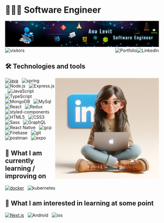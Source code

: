 # 👩🏻‍💻 Software Engineer

<img src="bg.jpeg" /> 
<span>
<img src="https://api.visitorbadge.io/api/VisitorHit?user=anaalamed&repo=github-visitors-badge&countColor=282C34" alt="visitors" title="visitors" height="25" />
&nbsp;

<a href="https://www.linkedin.com/in/ana-levit-2934a0150" target="_blank">
<img src="https://img.shields.io/badge/LinkedIn-282C34?logo=linkedin&logoColor=0077B5" alt="LinkedIn" title="LinkedIn" margin="100px" height="35" align="right" />
</a>
&nbsp;
<a href="https://ana-levit-portfolio-ts.web.app" target="_blank">
<img src="https://img.shields.io/badge/-My%20Portfolio-%23282C34?logo=googleDocs&logoColor=orange" alt="Portfolio" title="Portfolio" height="35" align="right"/>
</a>
&nbsp;
</span>

## 🛠 Technologies and tools

<img src="profileAI.jpeg" align="right" width="340px" height="330px" >

[<img src="https://img.shields.io/badge/Java-282C34?logo=Java&logoColor=47A248" alt="java" title="java" height="25" />]()
&nbsp;
<img src="https://img.shields.io/badge/-Spring-%23282C34?logo=spring&logoColor=green" alt="spring" title="spring" height="25" />
&nbsp;
<img src="https://img.shields.io/badge/Node.js-282C34?logo=node.js&logoColor=339933" alt="Node.js" title="Node.js" height="25" />
&nbsp;
<img src="https://img.shields.io/badge/Express-282C34?logo=express&logoColor=FFFFFF" alt="Express.js" title="Express.js" height="25" />
&nbsp;
<img src="https://img.shields.io/badge/JavaScript-282C34?logo=javascript&logoColor=F7DF1E" alt="JavaScript" title="JavaScript" height="25" />
&nbsp;
<img src="https://img.shields.io/badge/TypeScript-282C34?logo=typescript&logoColor=3178C6" alt="TypeScript" title="TypeScript" height="25" />
&nbsp;
<img src="https://img.shields.io/badge/MongoDB-282C34?logo=mongodb&logoColor=47A248" alt="MongoDB" title="MongoDB" height="25" />
&nbsp;
<img src="https://img.shields.io/badge/MySql-282C34?logo=MySql&logoColor=fff" alt="MySql" title="MySql" height="25" />
&nbsp;
<img src="https://img.shields.io/badge/-React-%23282C34?logo=react&logoColor=61DAFB%22%20alt=%22React%20Native%20logo" alt="React" title="React" height="25" />
&nbsp;
<img src="https://img.shields.io/badge/Redux-282C34?logo=redux&logoColor=764ABC" alt="Redux" title="Redux" height="25" />
&nbsp;
<img src="https://img.shields.io/static/v1?label=&message=styled-components&color=282C34&logo=styled-components&logoColor=DB7093" alt="styled-components" title="styled-components" height="25" />
&nbsp;
<img src="https://img.shields.io/badge/HTML5-282C34?logo=html5&logoColor=E34F26" alt="HTML5" title="HTML5" height="25" />
&nbsp;
<img src="https://img.shields.io/badge/CSS3-282C34?logo=css3&logoColor=1572B6" alt="CSS3" title="CSS3" height="25" />
&nbsp;
<img src="https://img.shields.io/badge/Sass-282C34?logo=sass&logoColor=CC6699" alt="Sass" title="Sass" height="25" />
&nbsp;
<img src="https://img.shields.io/badge/GraphQL-282C34?logo=graphql&logoColor=E10098" alt="GraphQL" title="GraphQL" height="25" />
&nbsp;
<img src="https://img.shields.io/badge/React Native-282C34?logo=react&logoColor=61DAFB" alt="React Native" title="React Native" height="25" />
&nbsp;
<img src="https://img.shields.io/badge/-GCP-%23282C34?logo=googleCloud&logoColor=blue" alt="gcp" title="gcp" height="25" />
&nbsp;
<img src="https://img.shields.io/badge/Firebase-282C34?logo=firebase&logoColor=FFCA28" alt="Firebase" title="Firebase" height="25" />
&nbsp;
<img src="https://img.shields.io/badge/git-282C34?logo=git&logoColor=F05032" alt="git" title="git" height="25" />
&nbsp;
<img src="https://img.shields.io/badge/Postman-282C34?logo=postman&logoColor=e35b17" alt="postman" title="postman" height="25" />
&nbsp;
<img src="https://img.shields.io/badge/Expo-282C34?logo=expo&logoColor=grey" alt="expo" title="Expo" height="25" />
&nbsp;
<br>

## 📖 What I am currently learning / improving on

[<img src="https://img.shields.io/badge/-Docker-%23282C34?logo=docker&logoColor=blue" alt="docker" title="docker" height="25" />]()
&nbsp;
<img src="https://img.shields.io/badge/-Kubernetes-%23282C34?logo=kubernetes&logoColor=blue" alt="kubernetes" title="kubernetes" height="25" />
&nbsp;
<br>

## 👾 What I am interested in learning at some point

[<img src="https://img.shields.io/badge/Next.js-282C34?logo=next.js&logoColor=FFFFFF" alt="Next.js" title="Next.js" height="25" />]()
&nbsp;
<img src="https://img.shields.io/badge/Android-282C34?logo=android&logoColor=3DDC84" alt="Android" title="Android" height="25" />
&nbsp;
<img src="https://img.shields.io/badge/iOS-282C34?logo=ios&logoColor=black" alt="ios" title="ios" height="25" />
&nbsp;
